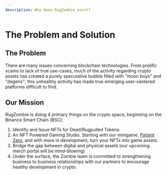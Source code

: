 ```yaml
---
description: Why does RugZombie exist?
---
```


# The Problem and Solution

## The Problem

There are many issues concerning blockchain technologies. From prolific scams to lack of true use-cases, much of the activity regarding crypto assets has created a purely speculative bubble filled with "moon boys" and "degens"; this unhealthy activity has made true emerging user-centered platforms difficult to find.

## Our Mission

RugZombie is doing 4 primary things on the crypto space, beginning on the Binance Smart Chain (BSC);

1. Identify and Issue NFTs for Dead/Rugpulled Tokens.&#x20;
2. An NFT Powered Gaming Studio. Starting with our minigame, [Patient Zero](../nft-+-gamefi-services/patient-o-zero.md), and with more in development, turn your NFTs into game assets.
3. Bridge the gap between digital and physical assets (our upcoming merch portal will be mind-blowing)&#x20;
4. Under the surface, the Zombie team is committed to strengthening business to business relationships with our partners to encourage healthy development in crypto.
